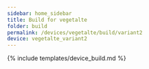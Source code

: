```yaml
---
sidebar: home_sidebar
title: Build for vegetalte
folder: build
permalink: /devices/vegetalte/build/variant2
device: vegetalte_variant2
---
```

{% include templates/device_build.md %}
